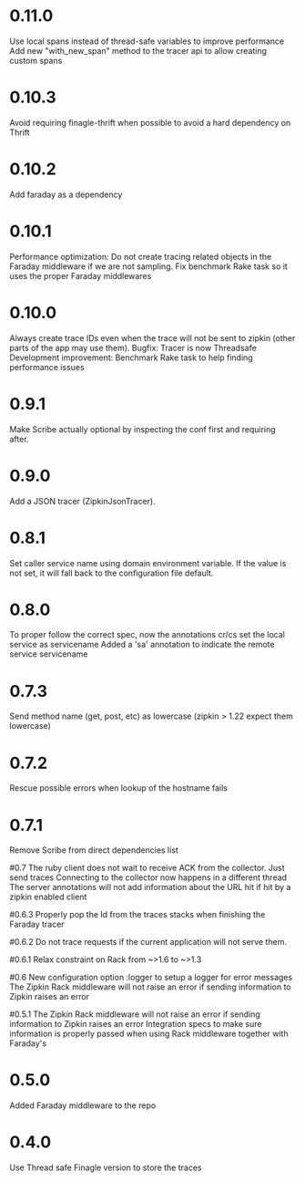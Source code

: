 # 0.11.0
Use local spans instead of thread-safe variables to improve performance
Add new "with_new_span" method to the tracer api to allow creating
custom spans

# 0.10.3
Avoid requiring finagle-thrift when possible to avoid a hard dependency on Thrift

# 0.10.2
Add faraday as a dependency

# 0.10.1
Performance optimization: Do not create tracing related objects in the Faraday middleware if we
are not sampling.
Fix benchmark Rake task so it uses the proper Faraday middlewares

# 0.10.0
Always create trace IDs even when the trace  will not be sent to zipkin (other parts of the app may use them).
Bugfix: Tracer is now Threadsafe
Development improvement: Benchmark Rake task to help finding performance issues

# 0.9.1
Make Scribe actually optional by inspecting the conf first and requiring after.

# 0.9.0
Add a JSON tracer (ZipkinJsonTracer).

# 0.8.1
Set caller service name using domain environment variable. If the value
is not set, it will fall back to the configuration file default.

# 0.8.0
To proper follow the correct spec, now the annotations cr/cs set the local service as servicename
Added a 'sa' annotation to indicate the remote service servicename

# 0.7.3
Send method name (get, post, etc) as lowercase (zipkin > 1.22 expect them lowercase)

# 0.7.2
Rescue possible errors when lookup of the hostname fails

# 0.7.1
Remove Scribe from direct dependencies list

#0.7
The ruby client does not wait to receive ACK from the collector. Just send traces
Connecting to the collector now happens in a different thread
The server annotations will not add information about the URL hit if hit by a zipkin enabled client

#0.6.3
Properly pop the Id from the traces stacks when finishing the Faraday tracer

#0.6.2
Do not trace requests if the current application will not serve them.

#0.6.1
Relax constraint on Rack from ~>1.6 to ~>1.3

#0.6
New configuration option :logger to setup a logger for error messages
The Zipkin Rack middleware will not raise an error if sending information to Zipkin raises an error

#0.5.1
The Zipkin Rack middleware will not raise an error if sending information to Zipkin raises an error
Integration specs to make sure information is properly passed when using Rack middleware together with Faraday's

# 0.5.0
Added Faraday middleware to the repo

# 0.4.0
Use Thread safe Finagle version to store the traces

